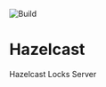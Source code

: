 ![Build](https://img.shields.io/github/actions/workflow/status/ceskaexpedice/akubra/gradle-push.yml?branch=main)

# Hazelcast
Hazelcast Locks Server
